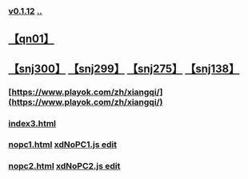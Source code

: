 
### [v0.1.12](https://github.com/littleflute/cchess/edit/master/play/readme.md) [..](..)
  ## [【qn01】](qn01.html) 
## [【snj300】](snj300.html) [【snj299】](snj299.html) [【snj275】](snj275.html)  [【snj138】](snj138.html)
### [https://www.playok.com/zh/xiangqi/](https://www.playok.com/zh/xiangqi/)
### [index3.html](index3.html)
### [nopc1.html](nopc1.html) [xdNoPC1.js edit](https://github.com/littleflute/cchess/edit/master/play/xdNoPC1.js)
### [nopc2.html](nopc2.html) [xdNoPC2.js edit](https://github.com/littleflute/cchess/edit/master/play/xdNoPC2.js)
